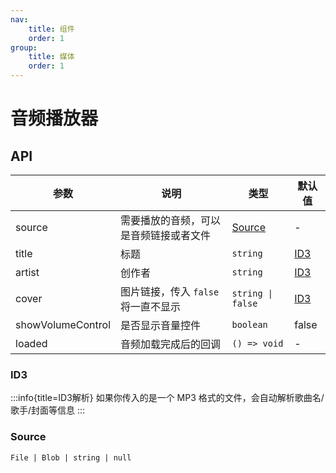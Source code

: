```yaml
---
nav:
    title: 组件
    order: 1
group:
    title: 媒体
    order: 1
---
```


# 音频播放器

<code src='@corgwn/demo-react/examples/AudioPlayer/link.tsx' title='使用链接' description='通过请求一个音频链接来播放音频'></code>
<code src='@corgwn/demo-react/examples/AudioPlayer/file.tsx' title='使用文件' description='播放一个本地音频文件'></code>

## API

| 参数 | 说明 | 类型 | 默认值 |
| ---- | --- | ---- | ----- |
| source | 需要播放的音频，可以是音频链接或者文件 | [Source](#source) | - |
| title | 标题 | `string` | [ID3](#id3) |
| artist | 创作者 | `string` | [ID3](#id3) |
| cover | 图片链接，传入 `false` 将一直不显示 | `string \| false` | [ID3](#id3) |
| showVolumeControl | 是否显示音量控件 | `boolean` | false |
| loaded | 音频加载完成后的回调 | `() => void` | - |

### ID3
<!-- prettier-ignore -->
:::info{title=ID3解析}
如果你传入的是一个 MP3 格式的文件，会自动解析歌曲名/歌手/封面等信息
:::

### Source

`File | Blob | string | null`